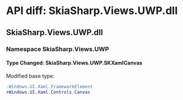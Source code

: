 # API diff: SkiaSharp.Views.UWP.dll

## SkiaSharp.Views.UWP.dll

### Namespace SkiaSharp.Views.UWP

#### Type Changed: SkiaSharp.Views.UWP.SKXamlCanvas

Modified base type:

```diff
-Windows.UI.Xaml.FrameworkElement
+Windows.UI.Xaml.Controls.Canvas
```



